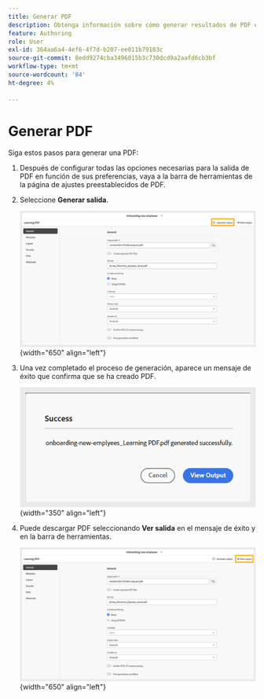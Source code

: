 ```yaml
---
title: Generar PDF
description: Obtenga información sobre cómo generar resultados de PDF en Formación y aprendizaje de productos.
feature: Authoring
role: User
exl-id: 364aa6a4-4ef6-4f7d-b207-ee011b79183c
source-git-commit: 8edd9274cba3496015b3c730dcd9a2aafd6cb3bf
workflow-type: tm+mt
source-wordcount: '84'
ht-degree: 4%

---
```


# Generar PDF

Siga estos pasos para generar una PDF:

1. Después de configurar todas las opciones necesarias para la salida de PDF en función de sus preferencias, vaya a la barra de herramientas de la página de ajustes preestablecidos de PDF.
1. Seleccione **Generar salida**.

   ![](assets/generate-output-pdf.png){width="650" align="left"}

1. Una vez completado el proceso de generación, aparece un mensaje de éxito que confirma que se ha creado PDF.

   ![](assets/learning-pdf-generated.png){width="350" align="left"}

1. Puede descargar PDF seleccionando **Ver salida** en el mensaje de éxito y en la barra de herramientas.

   ![](assets/view-output.png){width="650" align="left"}
